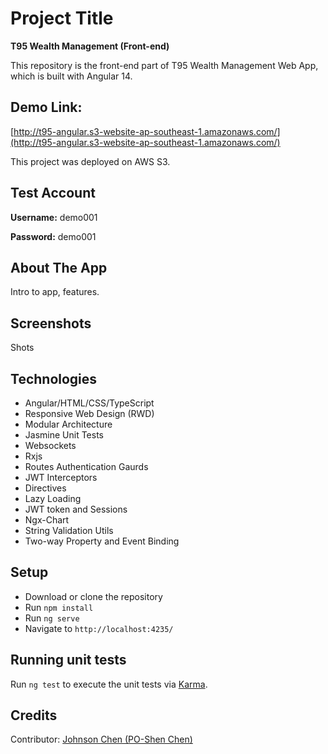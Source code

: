 # Project Title

**T95 Wealth Management (Front-end)**  

This repository is the front-end part of T95 Wealth Management Web App, which is built with Angular 14.



## Demo Link:

[http://t95-angular.s3-website-ap-southeast-1.amazonaws.com/](http://t95-angular.s3-website-ap-southeast-1.amazonaws.com/)

This project was deployed on AWS S3.



## Test Account

**Username:** demo001

**Password:** demo001



## About The App

Intro to app, features.



## Screenshots

Shots



## Technologies

+ Angular/HTML/CSS/TypeScript
+ Responsive Web Design (RWD)
+ Modular Architecture
+ Jasmine Unit Tests
+ Websockets
+ Rxjs
+ Routes Authentication Gaurds
+ JWT Interceptors
+ Directives
+ Lazy Loading
+ JWT token and Sessions
+ Ngx-Chart
+ String Validation Utils
+ Two-way Property and Event Binding



## Setup

+ Download or clone the repository
+ Run `npm install` 
+ Run `ng serve`
+ Navigate to `http://localhost:4235/`



## Running unit tests

Run `ng test` to execute the unit tests via [Karma](https://karma-runner.github.io).



## Credits

Contributor:  [Johnson Chen (PO-Shen Chen)](https://github.com/poshenc)
